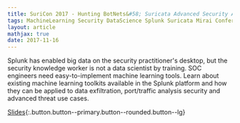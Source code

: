 ```yaml
---
title: SuriCon 2017 - Hunting BotNets&#58; Suricata Advanced Security Analytics
tags: MachineLearning Security DataScience Splunk Suricata Mirai Conference 
layout: article
mathjax: true
date: 2017-11-16
---
```


Splunk has enabled big data on the security practitioner's desktop, but the security knowledge worker is not a data scientist by training. SOC engineers need easy-to-implement machine learning tools. Learn about existing machine learning toolkits available in the Splunk platform and how they can be applied to data exfiltration, port/traffic analysis security and advanced threat use cases.
<!--more-->

[Slides](https://tellez.sfo2.digitaloceanspaces.com/SuriCon2016_AnthonyTellez.pdf){:.button.button--primary.button--rounded.button--lg}